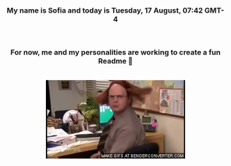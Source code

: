 


<div align="center">
<h3 >My name is Sofia and today is Tuesday, 17 August, 07:42 GMT-4</h3><br>
<h3 >For now, me and my personalities are working to create a fun Readme 👋
</h3><br>
<img src='img/dwight.gif' alt='working...'/>
</div>

